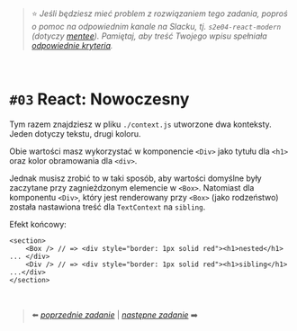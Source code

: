 > :star: *Jeśli będziesz mieć problem z rozwiązaniem tego zadania, poproś o pomoc na odpowiednim kanale na Slacku, tj. `s2e04-react-modern` (dotyczy [mentee](https://devmentor.pl/mentoring-javascript/)). Pamiętaj, aby treść Twojego wpisu spełniała [odpowiednie kryteria](https://devmentor.pl/jak-prosic-o-pomoc/).*
> 
&nbsp;

# `#03` React: Nowoczesny


Tym razem znajdziesz w pliku `./context.js` utworzone dwa konteksty. Jeden dotyczy tekstu, drugi koloru.

Obie wartości masz wykorzystać w komponencie `<Div>` jako tytułu dla `<h1>` oraz kolor obramowania dla `<div>`.

Jednak musisz zrobić to w taki sposób, aby wartości domyślne były zaczytane przy zagnieżdzonym elemencie w `<Box>`. Natomiast dla komponentu `<Div>`, który jest renderowany przy `<Box>` (jako rodzeństwo) została nastawiona treść dla `TextContext` na `sibling`.

Efekt końcowy:
```
<section>
    <Box /> // => <div style="border: 1px solid red"><h1>nested</h1> ... </div>
    <Div /> // => <div style="border: 1px solid red"><h1>sibling</h1> ...</div>
</section>
```
&nbsp;

> :arrow_left: [*poprzednie zadanie*](./../02) | [*następne zadanie*](./../04) :arrow_right:
